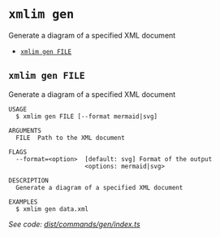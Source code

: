 `xmlim gen`
===========

Generate a diagram of a specified XML document

* [`xmlim gen FILE`](#xmlim-gen-file)

## `xmlim gen FILE`

Generate a diagram of a specified XML document

```
USAGE
  $ xmlim gen FILE [--format mermaid|svg]

ARGUMENTS
  FILE  Path to the XML document

FLAGS
  --format=<option>  [default: svg] Format of the output
                     <options: mermaid|svg>

DESCRIPTION
  Generate a diagram of a specified XML document

EXAMPLES
  $ xmlim gen data.xml
```

_See code: [dist/commands/gen/index.ts](https://github.com/zflat/xmlim/blob/v0.1.0/dist/commands/gen/index.ts)_
